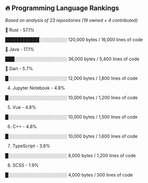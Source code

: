 ## 🔥 Programming Language Rankings

*Based on analysis of 23 repositories (19 owned + 4 contributed)*

🥇 Rust - 57.1%

███████████░░░░░░░░░ 120,000 bytes / 16,000 lines of code

🥈 Java - 17.1%

███░░░░░░░░░░░░░░░░░ 36,000 bytes / 5,400 lines of code

🥉 Dart - 5.7%

█░░░░░░░░░░░░░░░░░░░ 12,000 bytes / 1,800 lines of code

4. Jupyter Notebook - 4.8%

█░░░░░░░░░░░░░░░░░░░ 10,000 bytes / 1,200 lines of code

5. Vue - 4.8%

█░░░░░░░░░░░░░░░░░░░ 10,000 bytes / 1,500 lines of code

6. C++ - 4.8%

█░░░░░░░░░░░░░░░░░░░ 10,000 bytes / 1,600 lines of code

7. TypeScript - 3.8%

█░░░░░░░░░░░░░░░░░░░ 8,000 bytes / 1,200 lines of code

8. SCSS - 1.9%

█░░░░░░░░░░░░░░░░░░░ 4,000 bytes / 500 lines of code
